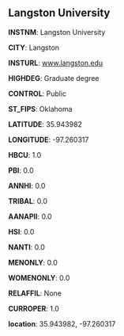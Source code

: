 
Langston University
---
**INSTNM**: Langston University

**CITY**: Langston

**INSTURL**: www.langston.edu

**HIGHDEG**: Graduate degree

**CONTROL**: Public

**ST_FIPS**: Oklahoma

**LATITUDE**: 35.943982

**LONGITUDE**: -97.260317

**HBCU**: 1.0

**PBI**: 0.0

**ANNHI**: 0.0

**TRIBAL**: 0.0

**AANAPII**: 0.0

**HSI**: 0.0

**NANTI**: 0.0

**MENONLY**: 0.0

**WOMENONLY**: 0.0

**RELAFFIL**: None

**CURROPER**: 1.0

**location**: 35.943982, -97.260317